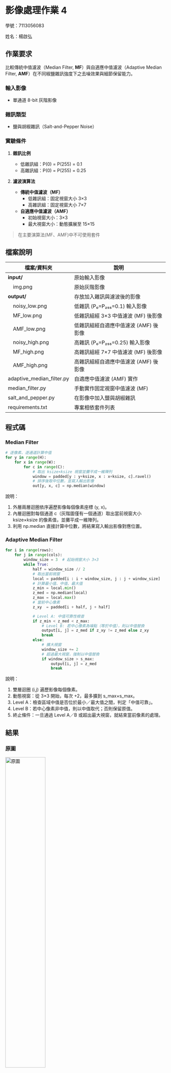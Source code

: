 # 影像處理作業 4

學號：7113056083

姓名：楊啟弘

## 作業要求

比較傳統中值濾波（Median Filter, **MF**）與自適應中值濾波（Adaptive Median Filter, **AMF**）在不同椒鹽雜訊強度下之去噪效果與細節保留能力。

### 輸入影像
- 單通道 8-bit 灰階影像

### 雜訊類型
- 鹽與胡椒雜訊（Salt-and-Pepper Noise）

### 實驗條件
1. **雜訊比例**
   - 低雜訊組：P(0) = P(255) = 0.1  
   - 高雜訊組：P(0) = P(255) = 0.25  

2. **濾波演算法**
   - **傳統中值濾波（MF）**  
     - 低雜訊組：固定視窗大小 3×3  
     - 高雜訊組：固定視窗大小 7×7  
   - **自適應中值濾波（AMF）**  
     - 初始視窗大小：3×3  
     - 最大視窗大小：動態擴展至 15×15

> 在主要演算法(MF、AMF)中不可使用套件

## 檔案說明

| 檔案/資料夾               | 說明                                           |
|---------------------------|------------------------------------------------|
| **input/**                | 原始輸入影像                                    |
| &emsp;img.png             | 原始灰階影像                                    |
| **output/**               | 存放加入雜訊與濾波後的影像                      |
| &emsp;noisy_low.png       | 低雜訊 (P₀=P₂₅₅=0.1) 輸入影像                   |
| &emsp;MF_low.png          | 低雜訊組經 3×3 中值濾波 (MF) 後影像             |
| &emsp;AMF_low.png         | 低雜訊組經自適應中值濾波 (AMF) 後影像           |
| &emsp;noisy_high.png      | 高雜訊 (P₀=P₂₅₅=0.25) 輸入影像                  |
| &emsp;MF_high.png         | 高雜訊組經 7×7 中值濾波 (MF) 後影像             |
| &emsp;AMF_high.png        | 高雜訊組經自適應中值濾波 (AMF) 後影像           |
| adaptive_median_filter.py | 自適應中值濾波 (AMF) 實作                       |
| median_filter.py          | 手動實作固定視窗中值濾波 (MF)                   |
| salt_and_pepper.py        | 在影像中加入鹽與胡椒雜訊                        |
| requirements.txt          | 專案相依套件列表                                |

## 程式碼

### Median Filter

```Python
# 逐像素、逐通道計算中值
for y in range(H):
    for x in range(W):
        for c in range(C):
            # 取出 ksize×ksize 視窗並攤平成一維陣列
            window = padded[y : y+ksize, x : x+ksize, c].ravel()
            # 排序後取中位數，並寫入輸出影像
            out[y, x, c] = np.median(window)
```
說明：
1. 外層兩層迴圈依序遍歷影像每個像素座標 (y, x)。
2.	內層迴圈對每個通道 c（灰階圖僅有一個通道）取出當前視窗大小 ksize×ksize 的像素值，並攤平成一維陣列。
3.	利用 np.median 直接計算中位數，將結果寫入輸出影像對應位置。

### Adaptive Median Filter

```python
for i in range(rows):
    for j in range(cols):
        window_size = 3  # 起始視窗大小 3×3
        while True:
            half = window_size // 2
            # 取出當前視窗
            local = padded[i : i + window_size, j : j + window_size]
            # 計算最小值、中值、最大值
            z_min = local.min()
            z_med = np.median(local)
            z_max = local.max()
            # 當前中心像素
            z_xy  = padded[i + half, j + half]

            # Level A: 中值可靠性檢查
            if z_min < z_med < z_max:
                # Level B: 若中心像素為噪點（等於中值），則以中值替換
                output[i, j] = z_med if z_xy != z_med else z_xy
                break
            else:
                # 擴大視窗
                window_size += 2
                # 超過最大視窗，強制以中值替換
                if window_size > s_max:
                    output[i, j] = z_med
                    break
```

說明：
1.	雙層迴圈 (i,j) 遍歷影像每個像素。
2.	動態視窗：從 3×3 開始，每次 +2，最多擴到 s_max×s_max。
3.	Level A：檢查區域中值是否位於最小／最大值之間，判定「中值可靠」。
4.	Level B：若中心像素非中值，則以中值取代；否則保留原值。
5.	終止條件：一旦通過 Level A／B 或超出最大視窗，就結束當前像素的處理。

## 結果

### 原圖
<img src="../input/img.png" alt="原圖" width="50%" />

### 低雜訊圖 (P₀=P₂₅₅=0.1)

| 原圖                          | MF 3×3                         | AMF                             |
|-------------------------------|--------------------------------|---------------------------------|
| ![低雜訊圖](../output/noisy_low.png) | ![MF 3×3，P₀=P₂₅₅=0.1](../output/MF_low.png) | ![AMF，P₀=P₂₅₅=0.1](../output/AMF_low.png) |

---

### 高雜訊圖 (P₀=P₂₅₅=0.25)

| 原圖                          | MF 7×7                         | AMF                             |
|-------------------------------|--------------------------------|---------------------------------|
| ![高雜訊圖](../output/noisy_high.png) | ![MF 7×7，P₀=P₂₅₅=0.25](../output/MF_high.png) | ![AMF，P₀=P₂₅₅=0.25](../output/AMF_high.png) |

## 評估（主觀感受）

### 低雜訊圖 (P₀=P₂₅₅=0.1)

1. MF（3×3 中值濾波）
- 噪點殘留：可見少量白點與黑點。
- 細節銳利度：跟原圖相比之下，有變模糊。

2. AMF
- 噪點殘留：完全看不到椒鹽噪點。
- 細節銳利度：雖然在肉眼下，與 MF 看起來差不多，但根據紀錄總共使用各個視窗大小的次數（如下）

    | 視窗大小 | 使用次數    |
    |---------|------------|
    | 3×3     | 260,829 次 |
    | 5×5     |   1,306 次 |
    | 7×7     |       9 次 |

    可以發現有使用到更大的視窗，因此有部分會是比 MF 來得模糊，但也完全清除了躁點。

### 高雜訊圖 (P₀=P₂₅₅=0.25)

1. MF（7×7 中值濾波）
- 噪點殘留：完全看不到椒鹽噪點。
- 細節銳利度：跟原圖相比之下，變得很明顯得模糊。

2. AMF
- 噪點殘留：完全看不到椒鹽噪點。
- 細節銳利度：

    | 視窗大小 | 使用次數    |
    |---------|------------|
    | 3×3     | 251,573 次 |
    | 5×5     |  1,0421 次 |
    | 7×7     |     150 次 |

    與 MF 相比之下，肉眼明顯得有比較清楚，同時與低雜訊度的AMF相比，也可以發現使用大視窗的次數也增加。

### 結論

在低、高雜訊度的實驗結果中，實際可以看出，AMF既可以消除雜訊、同時也確保有一定的細節。

## 討論

在實驗過程中有發現，使用png檔以及jpg檔的差異，假如是使用jpg檔，在AMF的結果就會非常糟糕，在同樣參數的情況下，會殘留出非常多躁點，效果甚至比MF還差。研究後發現似乎是因為jpg為壓縮失真的關係AMF/MF 在計算中值時，可能誤把這些 Artefact 當作「噪點」處理，或遺留不必要的殘影。
